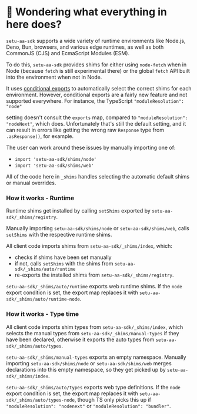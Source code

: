 # 👋 Wondering what everything in here does?

`setu-aa-sdk` supports a wide variety of runtime environments like Node.js, Deno, Bun, browsers, and various
edge runtimes, as well as both CommonJS (CJS) and EcmaScript Modules (ESM).

To do this, `setu-aa-sdk` provides shims for either using `node-fetch` when in Node (because `fetch` is still experimental there) or the global `fetch` API built into the environment when not in Node.

It uses [conditional exports](https://nodejs.org/api/packages.html#conditional-exports) to
automatically select the correct shims for each environment. However, conditional exports are a fairly new
feature and not supported everywhere. For instance, the TypeScript `"moduleResolution": "node"`

setting doesn't consult the `exports` map, compared to `"moduleResolution": "nodeNext"`, which does.
Unfortunately that's still the default setting, and it can result in errors like
getting the wrong raw `Response` type from `.asResponse()`, for example.

The user can work around these issues by manually importing one of:

- `import 'setu-aa-sdk/shims/node'`
- `import 'setu-aa-sdk/shims/web'`

All of the code here in `_shims` handles selecting the automatic default shims or manual overrides.

### How it works - Runtime

Runtime shims get installed by calling `setShims` exported by `setu-aa-sdk/_shims/registry`.

Manually importing `setu-aa-sdk/shims/node` or `setu-aa-sdk/shims/web`, calls `setShims` with the respective runtime shims.

All client code imports shims from `setu-aa-sdk/_shims/index`, which:

- checks if shims have been set manually
- if not, calls `setShims` with the shims from `setu-aa-sdk/_shims/auto/runtime`
- re-exports the installed shims from `setu-aa-sdk/_shims/registry`.

`setu-aa-sdk/_shims/auto/runtime` exports web runtime shims.
If the `node` export condition is set, the export map replaces it with `setu-aa-sdk/_shims/auto/runtime-node`.

### How it works - Type time

All client code imports shim types from `setu-aa-sdk/_shims/index`, which selects the manual types from `setu-aa-sdk/_shims/manual-types` if they have been declared, otherwise it exports the auto types from `setu-aa-sdk/_shims/auto/types`.

`setu-aa-sdk/_shims/manual-types` exports an empty namespace.
Manually importing `setu-aa-sdk/shims/node` or `setu-aa-sdk/shims/web` merges declarations into this empty namespace, so they get picked up by `setu-aa-sdk/_shims/index`.

`setu-aa-sdk/_shims/auto/types` exports web type definitions.
If the `node` export condition is set, the export map replaces it with `setu-aa-sdk/_shims/auto/types-node`, though TS only picks this up if `"moduleResolution": "nodenext"` or `"moduleResolution": "bundler"`.

